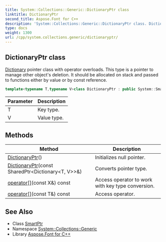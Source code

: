 ```yaml
---
title: System::Collections::Generic::DictionaryPtr class
linktitle: DictionaryPtr
second_title: Aspose.Font for C++
description: 'System::Collections::Generic::DictionaryPtr class. Dictionary pointer class with operator overloads. This type is a pointer to manage other object''s deletion. It should be allocated on stack and passed to functions either by value or by const reference in C++.'
type: docs
weight: 1300
url: /cpp/system.collections.generic/dictionaryptr/
---
```

## DictionaryPtr class


[Dictionary](../dictionary/) pointer class with operator overloads. This type is a pointer to manage other object's deletion. It should be allocated on stack and passed to functions either by value or by const reference.

```cpp
template<typename T,typename V>class DictionaryPtr : public System::SmartPtr<Dictionary<T, V>>
```


| Parameter | Description |
| --- | --- |
| T | Key type. |
| V | Value type. |
## Methods

| Method | Description |
| --- | --- |
| [DictionaryPtr](./dictionaryptr/)() | Initializes null pointer. |
| [DictionaryPtr](./dictionaryptr/)(const SharedPtr\<Dictionary\<T, V\>\>\&) | Converts pointer type. |
| [operator[]](./operator[]/)(const X\&) const | Access operator to work with key type conversion. |
| [operator[]](./operator[]/)(const T\&) const | Access operator. |

## See Also

* Class [SmartPtr](../../system/smartptr/)
* Namespace [System::Collections::Generic](../)
* Library [Aspose.Font for C++](../../)
